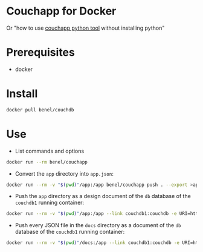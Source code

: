 # Couchapp for Docker
Or "how to use [couchapp python tool](https://github.com/couchapp/couchapp) without installing python"

# Prerequisites

* docker

# Install

```sh
docker pull benel/couchdb
```

# Use

* List commands and options

```sh
docker run --rm benel/couchapp
```

* Convert the `app` directory into `app.json`:

```sh
docker run --rm -v "$(pwd)"/app:/app benel/couchapp push . --export >app.json
```

* Push the `app` directory as a design document of the `db` database of the `couchdb1` running container:

```sh
docker run --rm -v "$(pwd)"/app:/app --link couchdb1:couchdb -e URI=http://couchdb:5984/ benel/couchapp push .
```

* Push every JSON file in the `docs` directory as a document of the `db` database of the `couchdb1` running container:

```sh
docker run --rm -v "$(pwd)"/docs:/app --link couchdb1:couchdb -e URI=http://couchdb:5984/db benel/couchapp pushdocs . 
```
